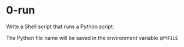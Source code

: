 # 0-run
Write a Shell script that runs a Python script.

The Python file name will be saved in the environment variable `$PYFILE`

# 
